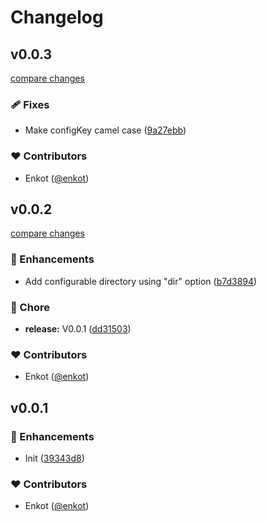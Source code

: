 # Changelog


## v0.0.3

[compare changes](https://github.com/enkot/nuxt-app-config-plus/compare/v0.0.2...v0.0.3)

### 🩹 Fixes

- Make configKey camel case ([9a27ebb](https://github.com/enkot/nuxt-app-config-plus/commit/9a27ebb))

### ❤️ Contributors

- Enkot ([@enkot](http://github.com/enkot))

## v0.0.2

[compare changes](https://github.com/enkot/nuxt-app-config-plus/compare/v0.0.1...v0.0.2)

### 🚀 Enhancements

- Add configurable directory using "dir" option ([b7d3894](https://github.com/enkot/nuxt-app-config-plus/commit/b7d3894))

### 🏡 Chore

- **release:** V0.0.1 ([dd31503](https://github.com/enkot/nuxt-app-config-plus/commit/dd31503))

### ❤️ Contributors

- Enkot ([@enkot](http://github.com/enkot))

## v0.0.1


### 🚀 Enhancements

- Init ([39343d8](https://github.com/enkot/nuxt-app-config-plus/commit/39343d8))

### ❤️ Contributors

- Enkot ([@enkot](http://github.com/enkot))
